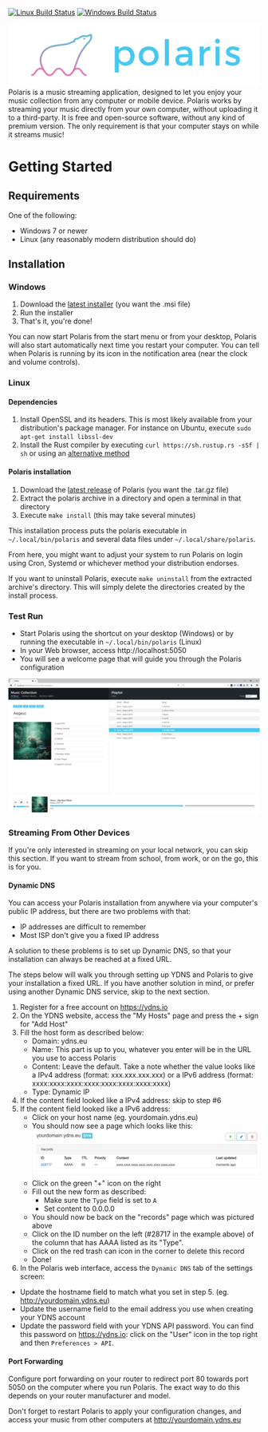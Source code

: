 [![Linux Build Status](https://travis-ci.org/agersant/polaris.svg?branch=master)](https://travis-ci.org/agersant/polaris)
[![Windows Build Status](https://ci.appveyor.com/api/projects/status/w0gsnq7mo4bu0wne/branch/master?svg=true)](https://ci.appveyor.com/project/agersant/polaris)

<img src="res/readme/logo.png?raw=true"/>
Polaris is a music streaming application, designed to let you enjoy your music collection from any computer or mobile device. Polaris works by streaming your music directly from your own computer, without uploading it to a third-party. It is free and open-source software, without any kind of premium version. The only requirement is that your computer stays on while it streams music!

# Getting Started

## Requirements

One of the following:
- Windows 7 or newer
- Linux (any reasonably modern distribution should do)

## Installation

### Windows
1. Download the [latest installer](https://github.com/agersant/polaris/releases/latest) (you want the .msi file)
2. Run the installer
3. That's it, you're done!

You can now start Polaris from the start menu or from your desktop, Polaris will also start automatically next time you restart your computer. You can tell when Polaris is running by its icon in the notification area (near the clock and volume controls).

### Linux

#### Dependencies

1. Install OpenSSL and its headers. This is most likely available from your distribution's package manager. For instance on Ubuntu, execute `sudo apt-get install libssl-dev`
2. Install the Rust compiler by executing `curl https://sh.rustup.rs -sSf | sh` or using an [alternative method](https://www.rust-lang.org/en-US/install.html)

#### Polaris installation
1. Download the [latest release]((https://github.com/agersant/polaris/releases/latest)) of Polaris (you want the .tar.gz file)
2. Extract the polaris archive in a directory and open a terminal in that directory
3. Execute `make install` (this may take several minutes)

This installation process puts the polaris executable in `~/.local/bin/polaris` and several data files under `~/.local/share/polaris`.

From here, you might want to adjust your system to run Polaris on login using Cron, Systemd or whichever method your distribution endorses.

If you want to uninstall Polaris, execute `make uninstall` from the extracted archive's directory. This will simply delete the directories created by the install process.

### Test Run

- Start Polaris using the shortcut on your desktop (Windows) or by running the executable in `~/.local/bin/polaris` (Linux)
- In your Web browser, access http://localhost:5050
- You will see a welcome page that will guide you through the Polaris configuration

![Polaris Web UI](res/readme/web_ui.png?raw=true "Polaris Web UI")

### Streaming From Other Devices

If you're only interested in streaming on your local network, you can skip this section. If you want to stream from school, from work, or on the go, this is for you.

#### Dynamic DNS

You can access your Polaris installation from anywhere via your computer's public IP address, but there are two problems with that:
- IP addresses are difficult to remember
- Most ISP don't give you a fixed IP address

A solution to these problems is to set up Dynamic DNS, so that your installation can always be reached at a fixed URL.

The steps below will walk you through setting up YDNS and Polaris to give your installation a fixed URL. If you have another solution in mind, or prefer using another Dynamic DNS service, skip to the next section. 

1. Register for a free account on https://ydns.io
2. On the YDNS website, access the "My Hosts" page and press the + sign for "Add Host"
3. Fill the host form as described below:
	- Domain: ydns.eu
	- Name: This part is up to you, whatever you enter will be in the URL you use to access Polaris
	- Content: Leave the default. Take a note whether the value looks like a IPv4 address (format: xxx.xxx.xxx.xxx) or a IPv6 address (format: xxxx:xxxx:xxxx:xxxx:xxxx:xxxx:xxxx:xxxx)
	- Type: Dynamic IP
4. If the content field looked like a IPv4 address:	skip to step #6
5. If the content field looked like a IPv6 address:
	- Click on your host name (eg. yourdomain.ydns.eu)
    - You should now see a page which looks like this:
	![YDNS Records](res/readme/ydns_records.png?raw=true "YDNS Records")
	- Click on the green "+" icon on the right 
	- Fill out the new form as described:
		- Make sure the `Type` field is set to `A`
		- Set content to 0.0.0.0
	- You should now be back on the "records" page which was pictured above
	- Click on the ID number on the left (#28717 in the example above) of the column that has AAAA listed as its "Type".
	- Click on the red trash can icon in the corner to delete this record
	- Done!
6. In the Polaris web interface, access the `Dynamic DNS` tab of the settings screen:
- Update the hostname field to match what you set in step 5. (eg. http://yourdomain.ydns.eu)
- Update the username field to the email address you use when creating your YDNS account
- Update the password field with your YDNS API password. You can find this password on https://ydns.io: click on the "User" icon in the top right and then `Preferences > API`.

#### Port Forwarding
Configure port forwarding on your router to redirect port 80 towards port 5050 on the computer where you run Polaris. The exact way to do this depends on your router manufacturer and model.

Don't forget to restart Polaris to apply your configuration changes, and access your music from other computers at http://yourdomain.ydns.eu
